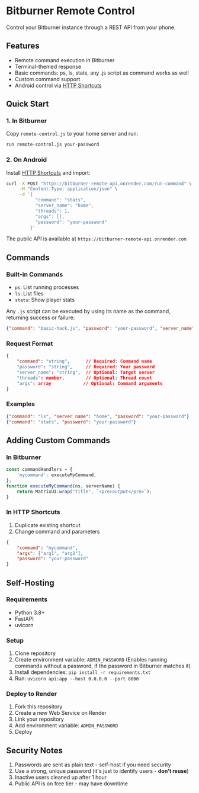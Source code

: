# Bitburner Remote Control
Control your Bitburner instance through a REST API from your phone.

## Features
- Remote command execution in Bitburner
- Terminal-themed response
- Basic commands: ps, ls, stats, any .js script as command works as well
- Custom command support
- Android control via [HTTP Shortcuts](https://github.com/Waboodoo/HTTP-Shortcuts)

## Quick Start
### 1. In Bitburner
Copy `remote-control.js` to your home server and run:
```bash
run remote-control.js your-password
```

### 2. On Android
Install [HTTP Shortcuts](https://github.com/Waboodoo/HTTP-Shortcuts) and import:
```bash
curl -X POST "https://bitburner-remote-api.onrender.com/run-command" \
     -H "Content-Type: application/json" \
     -d '{
           "command": "stats",
           "server_name": "home",
           "threads": 1,
           "args": [],
           "password": "your-password"
         }'
```
The public API is available at `https://bitburner-remote-api.onrender.com`

## Commands
### Built-in Commands
- `ps`: List running processes
- `ls`: List files
- `stats`: Show player stats

Any `.js` script can be executed by using its name as the command, returning success or failure:
```json
{"command": "basic-hack.js", "password": "your-password", "server_name": "home", "threads": 42, "args": ["n00dles"]}
```

### Request Format
```json
{
    "command": "string",      // Required: Command name
    "password": "string",     // Required: Your password
    "server_name": "string",  // Optional: Target server
    "threads": number,        // Optional: Thread count
    "args": array            // Optional: Command arguments
}
```

### Examples
```json
{"command": "ls", "server_name": "home", "password": "your-password"}
{"command": "stats", "password": "your-password"}
```

## Adding Custom Commands
### In Bitburner
```javascript
const commandHandlers = {
    'mycommand': executeMyCommand,
};
function executeMyCommand(ns, serverName) {
    return MatrixUI.wrap("Title", `<pre>output</pre>`);
}
```

### In HTTP Shortcuts
1. Duplicate existing shortcut
2. Change command and parameters
```json
{
    "command": "mycommand",
    "args": ["arg1", "arg2"],
    "password": "your-password"
}
```

## Self-Hosting
### Requirements
- Python 3.8+
- FastAPI
- uvicorn

### Setup
1. Clone repository
2. Create environment variable: `ADMIN_PASSWORD` (Enables running commands without a password, if the password in Bitburner matches it)
3. Install dependencies: `pip install -r requirements.txt`
4. Run: `uvicorn api:app --host 0.0.0.0 --port 8000`

### Deploy to Render
1. Fork this repository
2. Create a new Web Service on Render
3. Link your repository
4. Add environment variable: `ADMIN_PASSWORD`
5. Deploy

## Security Notes
1. Passwords are sent as plain text - self-host if you need security
2. Use a strong, unique password (it's just to identify users - **don't reuse**)
3. Inactive users cleaned up after 1 hour
4. Public API is on free tier - may have downtime
